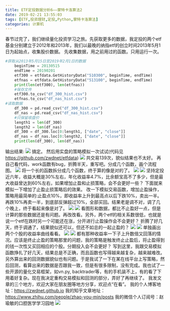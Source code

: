 ```yaml
---
title: ETF定投数据分析6——蒙特卡洛算法2
date: 2019-02-21 13:55:03
tags: [ETF,投资理财,定投,Python,蒙特卡洛算法]
categories: 计算机
---
```

春节过完了，我们继续量化投资学习之旅。先获取更多的数据，我定投的两个etf基金分别建立于2012年和2013年，我们以最晚的纳指etf的创立时间2013年5月1日为起始点，收集股价数据。
先收集数据，用之前用过的函数。只用运行一次。
``` python
#获取从2013年5月15日至2019年2月1日的数据
    beginTime = 20130515
    endTime = 20190201
    etf300 = etfdata.GetHistoryData("510300", beginTime, endTime)
    etfnas = etfdata.GetHistoryData("513100", beginTime, endTime)
    print(len(etf300), len(etfnas))
    #保存文件
    etf300.to_csv("df_300_hist.csv")
    etfnas.to_csv("df_nas_hist.csv")
#读取数据
    df_300 = pd.read_csv("df_300_hist.csv")
    df_nas = pd.read_csv("df_nas_hist.csv")
    #只保留收盘价
    length1 = len(df_300)
    length2 = len(df_nas)
    df_300 = df_300.loc[0:length1, ["date", "close"]]
    df_nas = df_nas.loc[0:length2, ["date", "close"]]
    print(len(df_300), len(df_nas))
```
输出结果:
![](https://zymblog-1258069789.cos.ap-chengdu.myqcloud.com/blog0100-mtkletf2/01.png)
搞定。
然后用实盘的策略模拟一次试试(代码见 https://github.com/zwdnet/etfdata)
![](https://zymblog-1258069789.cos.ap-chengdu.myqcloud.com/blog0100-mtkletf2/02.png)
共交易139次，貌似结果也不太好。
再自己看代码，work函数有bug，折腾半天，重写吧。分成几个函数，画个流程图。
![](https://zymblog-1258069789.cos.ap-chengdu.myqcloud.com/blog0100-mtkletf2/03.png)
将一个长的函数拆分成几个函数，终于算的像是对的了。
![](https://zymblog-1258069789.cos.ap-chengdu.myqcloud.com/blog0100-mtkletf2/04.png)
![](https://zymblog-1258069789.cos.ap-chengdu.myqcloud.com/blog0100-mtkletf2/05.png)
坚持定投近六年，收益大概是30%左右，年化收益率4.7%，比余额宝高不了多少，但是最大收益曾达到60%左右，如果增加止盈和止损策略，会不会更好一些？
下面就来模拟一下增加了止盈止损策略后的效果。
改一下模拟交易函数，增加止盈操作，策略用最简单的:止盈点10%，即收益率上升到最高点以后下跌10%，卖出一半。再跌10%再卖一半，到底部反弹超过10%，全部买回。结果老是调不对，调了几个晚上，终于看起来像是对了。
![](https://zymblog-1258069789.cos.ap-chengdu.myqcloud.com/blog0100-mtkletf2/06.png)
![](https://zymblog-1258069789.cos.ap-chengdu.myqcloud.com/blog0100-mtkletf2/07.png)
看图形和数据，都比不止盈好一点，但是计算的那些数据还是有问题。再改改看。另外，两个etf的相关系数很低，也就是说一个etf在跌时另一个可能还在涨，分开进行止盈操作会不会更好？
折腾了好几天，终于调通了，结果貌似还可以，但还不如总的一起止盈的？
![](https://zymblog-1258069789.cos.ap-chengdu.myqcloud.com/blog0100-mtkletf2/08.png)
![](https://zymblog-1258069789.cos.ap-chengdu.myqcloud.com/blog0100-mtkletf2/09.png)
单独画出两个个股的收益率曲线看看。
![](https://zymblog-1258069789.cos.ap-chengdu.myqcloud.com/blog0100-mtkletf2/10.png)
![](https://zymblog-1258069789.cos.ap-chengdu.myqcloud.com/blog0100-mtkletf2/11.png)
都有那种收益率一下子上升数倍又回落的情况。应该是终止止盈的策略那里的问题，我的策略是触发终止止盈后，将止盈得到的钱一次性又买回相应的个股。分期投入会不会更好？
写到这里，我跟交易模拟函数挣扎了好几天，结果总是不正确，而且函数也写得越来越复杂，越来越难改。另外算出来的回测数据貌似也有问题。于是我试了一下在某在线平台上写策略，然后回测，看算出来的数据是否跟我一致，但是有很多限制，没有完成。我也试了一些开源的量化交易框架，如vn.py, backtrader等，有的手机装不上，有的看了下用着好复杂。现在我决定重构交易模拟和回测的部分，弄好了再继续了。
我发文章的三个地方，欢迎大家在朋友圈等地方分享，欢迎点“在看”。
我的个人博客地址：https://zwdnet.github.io
我的知乎文章地址： https://www.zhihu.com/people/zhao-you-min/posts
我的微信个人订阅号：赵瑜敏的口腔医学学习园地
![](https://zymblog-1258069789.cos.ap-chengdu.myqcloud.com/other/wx.jpg)